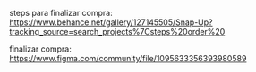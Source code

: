steps para finalizar compra: https://www.behance.net/gallery/127145505/Snap-Up?tracking_source=search_projects%7Csteps%20order%20

finalizar compra: https://www.figma.com/community/file/1095633356393980589
